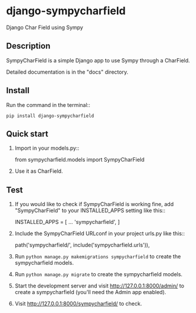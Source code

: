 # django-sympycharfield
Django Char Field using Sympy

## Description
SympyCharField is a simple Django app to use Sympy through a CharField.

Detailed documentation is in the "docs" directory.

## Install
Run the command in the terminal::

    pip install django-sympycharfield

## Quick start
1. Import in your models.py::

    from sympycharfield.models import SympyCharField

2. Use it as CharField.

## Test
1. If you would like to check if SympyCharField is working fine, add
"SympyCharField" to your INSTALLED_APPS setting like this::

    INSTALLED_APPS = [
        ...
        'sympycharfield',
    ]

2. Include the SympyCharField URLconf in your project urls.py like this::

    path('sympycharfield/', include('sympycharfield.urls')),

3. Run `python manage.py makemigrations sympycharfield` to create the sympycharfield models.

4. Run `python manage.py migrate` to create the sympycharfield models.

5. Start the development server and visit http://127.0.0.1:8000/admin/
   to create a sympycharfield (you'll need the Admin app enabled).

6. Visit http://127.0.0.1:8000/sympycharfield/ to check.